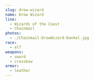 ```yaml
---
slug: drow-wizard
name: Drow Wizard
line:
  - Wizards of the Coast
  - Chainmail
photos:
  - ./Chainmail-DrowWizard-Dankel.jpg
race:
  - elf
weapons:
  - sword
  - crossbow
armor:
  - leather
---
```

